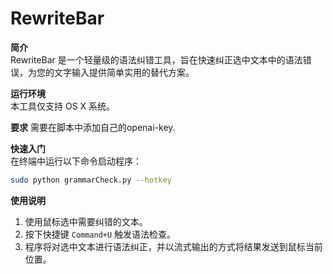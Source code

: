 # RewriteBar

**简介**  
RewriteBar 是一个轻量级的语法纠错工具，旨在快速纠正选中文本中的语法错误，为您的文字输入提供简单实用的替代方案。

**运行环境**  
本工具仅支持 OS X 系统。

**要求** 
需要在脚本中添加自己的openai-key.

**快速入门**  
在终端中运行以下命令启动程序：

```bash
sudo python grammarCheck.py --hotkey
```

**使用说明**  
1. 使用鼠标选中需要纠错的文本。  
2. 按下快捷键 `Command+U` 触发语法检查。  
3. 程序将对选中文本进行语法纠正，并以流式输出的方式将结果发送到鼠标当前位置。

